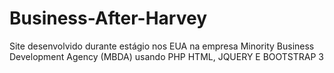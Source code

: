 # Business-After-Harvey
Site desenvolvido durante estágio nos EUA na empresa Minority Business Development Agency (MBDA) usando PHP HTML, JQUERY E BOOTSTRAP 3

